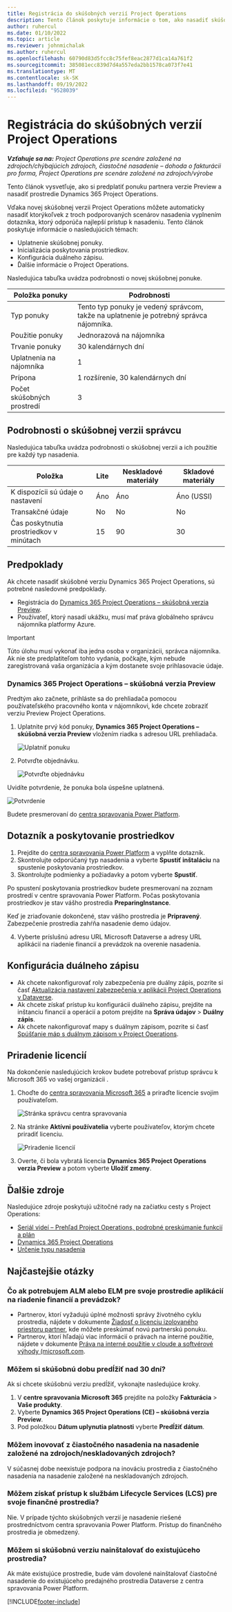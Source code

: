 ```yaml
---
title: Registrácia do skúšobných verzií Project Operations
description: Tento článok poskytuje informácie o tom, ako nasadiť skúšobnú verziu Dynamics 365 Project Operations.
author: ruhercul
ms.date: 01/10/2022
ms.topic: article
ms.reviewer: johnmichalak
ms.author: ruhercul
ms.openlocfilehash: 60790d83d5fcc8c75fef8eac2877d1ca14a761f2
ms.sourcegitcommit: 385081ecc839d7d4a557eda2bb1578ca073f7e41
ms.translationtype: MT
ms.contentlocale: sk-SK
ms.lasthandoff: 09/19/2022
ms.locfileid: "9528039"
---
```

# <a name="sign-up-for-project-operations-trials"></a>Registrácia do skúšobných verzií Project Operations 

_**Vzťahuje sa na:** Project Operations pre scenáre založené na zdrojoch/chýbajúcich zdrojoch, čiastočné nasadenie – dohoda o fakturácii pro forma, Project Operations pre scenáre založené na zdrojoch/výrobe_ 



Tento článok vysvetľuje, ako si predplatiť ponuku partnera verzie Preview a nasadiť prostredie Dynamics 365 Project Operations.

Vďaka novej skúšobnej verzii Project Operations môžete automaticky nasadiť ktorýkoľvek z troch podporovaných scenárov nasadenia vyplnením dotazníka, ktorý odporúča najlepší prístup k nasadeniu. Tento článok poskytuje informácie o nasledujúcich témach:

- Uplatnenie skúšobnej ponuky.
- Inicializácia poskytovania prostriedkov.
- Konfigurácia duálneho zápisu.
- Ďalšie informácie o Project Operations. 

Nasledujúca tabuľka uvádza podrobnosti o novej skúšobnej ponuke.

| **Položka ponuky**               | **Podrobnosti**                                  |
|------------------------------|----------------------------------------------|
| Typ ponuky                   | Tento typ ponuky je vedený správcom, takže na uplatnenie je potrebný správca nájomníka. |
| Použitie ponuky                    | Jednorazová na nájomníka                          |
| Trvanie ponuky               | 30 kalendárnych dní                             |
| Uplatnenia na nájomníka       | 1                                            |
| Prípona                    | 1 rozšírenie, 30 kalendárnych dní               |
| Počet skúšobných prostredí | 3                                            |


## <a name="admin-trial-details"></a>Podrobnosti o skúšobnej verzii správcu
Nasledujúca tabuľka uvádza podrobnosti o skúšobnej verzii a ich použitie pre každý typ nasadenia.

| **Položka**                      | **Lite**                                     | **Neskladové materiály** | **Skladové materiály** |
|-------------------------------|----------------------------------------------|---------------------------|-----------------------|
| K dispozícii sú údaje o nastavení           | Áno                                          | Áno                       | Áno (USSI)            |
| Transakčné údaje            | No                                           | No                        | No                    |
| Čas poskytnutia prostriedkov v minútach  | 15                                           | 90                        | 30                    |
 
## <a name="prerequisites"></a>Predpoklady
Ak chcete nasadiť skúšobné verziu Dynamics 365 Project Operations, sú potrebné nasledovné predpoklady.

- Registrácia do [Dynamics 365 Project Operations – skúšobná verzia Preview](https://www.aka.ms/try-po).
- Používateľ, ktorý nasadí ukážku, musí mať práva globálneho správcu nájomníka platformy Azure.

> [!IMPORTANT]
> Túto úlohu musí vykonať iba jedna osoba v organizácii, správca nájomníka. Ak nie ste predplatiteľom tohto vydania, počkajte, kým nebude zaregistrovaná vaša organizácia a kým dostanete svoje prihlasovacie údaje.

### <a name="dynamics-365-project-operations---preview-trial"></a>Dynamics 365 Project Operations – skúšobná verzia Preview 

Predtým ako začnete, prihláste sa do prehliadača pomocou používateľského pracovného konta v nájomníkovi, kde chcete zobraziť verziu Preview Project Operations.

1. Uplatnite prvý kód ponuky, **Dynamics 365 Project Operations – skúšobná verzia Preview** vložením riadka s adresou URL prehliadača.

    ![Uplatniť ponuku](./media/16RedeemFirstOfferNew.png)

2. Potvrďte objednávku.

    ![Potvrďte objednávku](./media/17ConfirmOrderNew.png)

  Uvidíte potvrdenie, že ponuka bola úspešne uplatnená.

   ![Potvrdenie](./media/18OrderConfirmationNew.png)

  Budete presmerovaní do [centra spravovania Power Platform](https://admin.powerplatform.microsoft.com/projectoperationstrial).

## <a name="questionnaire-and-provisioning"></a>Dotazník a poskytovanie prostriedkov

1.  Prejdite do [centra spravovania Power Platform](https://admin.powerplatform.com/projectoperationstrial) a vyplňte dotazník.  
2.  Skontrolujte odporúčaný typ nasadenia a vyberte **Spustiť inštaláciu** na spustenie poskytovania prostriedkov.
3.  Skontrolujte podmienky a požiadavky a potom vyberte **Spustiť**.

   Po spustení poskytovania prostriedkov budete presmerovaní na zoznam prostredí v centre spravovania Power Platform. Počas poskytovania prostriedkov je stav vášho prostredia **PreparingInstance**.
 
  Keď je zriaďovanie dokončené, stav vášho prostredia je **Pripravený**. Zabezpečenie prostredia zahŕňa nasadenie demo údajov.
 
4.  Vyberte príslušnú adresu URL Microsoft Dataverse a adresy URL aplikácií na riadenie financií a prevádzok na overenie nasadenia.

## <a name="configuring-dual-write"></a>Konfigurácia duálneho zápisu
- Ak chcete nakonfigurovať roly zabezpečenia pre duálny zápis, pozrite si časť [Aktualizácia nastavení zabezpečenia v aplikácii Project Operations v Dataverse](resource-provision-new-environment.md#update-security-settings-on-project-operations-on-dataverse).
- Ak chcete získať prístup ku konfigurácii duálneho zápisu, prejdite na inštanciu financií a operácií a potom prejdite na **Správa údajov** > **Duálny zápis**.
- Ak chcete nakonfigurovať mapy s duálnym zápisom, pozrite si časť [Spúšťanie máp s duálnym zápisom v Project Operations](resource-provision-new-environment.md#run-project-operations-dual-write-maps).

## <a name="assign-licenses"></a>Priradenie licencií

Na dokončenie nasledujúcich krokov budete potrebovať prístup správcu k Microsoft 365 vo vašej organizácii .

1. Choďte do [centra spravovania Microsoft 365](https://portal.office.com/) a priraďte licencie svojim používateľom.

   ![Stránka správcu centra spravovania](./media/14AdminPortal.png)

2. Na stránke **Aktívni používatelia** vyberte používateľov, ktorým chcete priradiť licenciu.

   ![Priradenie licencií](./media/15AssignLicenses.png)

3. Overte, či bola vybratá licencia **Dynamics 365 Project Operations verzia Preview** a potom vyberte **Uložiť zmeny**.

## <a name="additional-resources"></a>Ďalšie zdroje

Nasledujúce zdroje poskytujú užitočné rady na začiatku cesty s Project Operations:

- [Seriál videí – Prehľad Project Operations, podrobné preskúmanie funkcií a plán](https://youtube.com/playlist?list=PLcakwueIHoT_LJ3Fr1tHnkPk5lioqE6uH)
- [Dynamics 365 Project Operations](/training/modules/examine-dynamics-365-project-operations/)
- [Určenie typu nasadenia](determine-deployment-type.md)

## <a name="frequently-asked-questions"></a>Najčastejšie otázky

### <a name="what-if-i-require-alm-or-elm-for-my-finance-and-operations-apps-environment"></a>Čo ak potrebujem ALM alebo ELM pre svoje prostredie aplikácií na riadenie financií a prevádzok?

- Partnerov, ktorí vyžadujú úplné možnosti správy životného cyklu prostredia, nájdete v dokumente [Žiadosť o licenciu izolovaného priestoru partner](https://experience.dynamics.com/requestlicense), kde môžete preskúmať novú partnerskú ponuku. 
- Partnerov, ktorí hľadajú viac informácií o právach na interné použitie, nájdete v dokumente [Práva na interné použitie v cloude a softvérové výhody (microsoft.com](https://partner.microsoft.com/membership/internal-use-software).

### <a name="can-i-extend-my-trial-beyond-30-days"></a>Môžem si skúšobnú dobu predĺžiť nad 30 dní?
Ak si chcete skúšobnú verziu predĺžiť, vykonajte nasledujúce kroky.

1. V **centre spravovania Microsoft 365** prejdite na položky **Fakturácia** > **Vaše produkty**.
2. Vyberte **Dynamics 365 Project Operations (CE) – skúšobná verzia Preview**.
3. Pod položkou **Dátum uplynutia platnosti** vyberte **Predĺžiť dátum**.

### <a name="can-i-upgrade-from-the-lite-deployment-to-the-resourcenon-stocked-based-scenario-deployment"></a>Môžem inovovať z čiastočného nasadenia na nasadenie založené na zdrojoch/neskladovaných zdrojoch?
V súčasnej dobe neexistuje podpora na inováciu prostredia z čiastočného nasadenia na nasadenie založené na neskladovaných zdrojoch.

### <a name="can-i-access-lifecycle-services-lcs-for-my-finance-environments"></a>Môžem získať prístup k službám Lifecycle Services (LCS) pre svoje finančné prostredia?  
Nie. V prípade týchto skúšobných verzií je nasadenie riešené prostredníctvom centra spravovania Power Platform. Prístup do finančného prostredia je obmedzený.

### <a name="can-i-install-my-trial-on-an-existing-environment"></a>Môžem si skúšobnú verziu nainštalovať do existujúceho prostredia?
Ak máte existujúce prostredie, bude vám dovolené nainštalovať čiastočné nasadenie do existujúceho predajného prostredia Dataverse z centra spravovania Power Platform.

[!INCLUDE[footer-include](../includes/footer-banner.md)]
